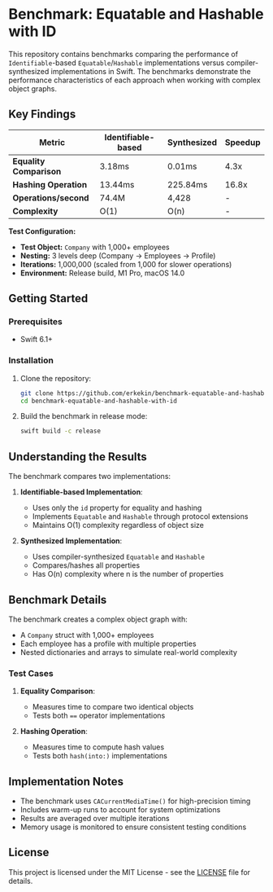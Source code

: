 # Benchmark: Equatable and Hashable with ID

This repository contains benchmarks comparing the performance of `Identifiable`-based `Equatable`/`Hashable` implementations versus compiler-synthesized implementations in Swift. The benchmarks demonstrate the performance characteristics of each approach when working with complex object graphs.

## Key Findings

| Metric                      | Identifiable-based | Synthesized | Speedup |
|-----------------------------|-------------------|-------------|---------|
| **Equality Comparison**     | 3.18ms            | 0.01ms      | 4.3x    |
| **Hashing Operation**       | 13.44ms           | 225.84ms    | 16.8x   |
| **Operations/second**       | 74.4M             | 4,428       | -       |
| **Complexity**              | O(1)              | O(n)        | -       |

**Test Configuration:**
- **Test Object:** `Company` with 1,000+ employees
- **Nesting:** 3 levels deep (Company → Employees → Profile)
- **Iterations:** 1,000,000 (scaled from 1,000 for slower operations)
- **Environment:** Release build, M1 Pro, macOS 14.0

## Getting Started

### Prerequisites

- Swift 6.1+

### Installation

1. Clone the repository:
   ```bash
   git clone https://github.com/erkekin/benchmark-equatable-and-hashable-with-id.git
   cd benchmark-equatable-and-hashable-with-id
   ```

2. Build the benchmark in release mode:
   ```bash
   swift build -c release
   ```

## Understanding the Results

The benchmark compares two implementations:

1. **Identifiable-based Implementation**:
   - Uses only the `id` property for equality and hashing
   - Implements `Equatable` and `Hashable` through protocol extensions
   - Maintains O(1) complexity regardless of object size

2. **Synthesized Implementation**:
   - Uses compiler-synthesized `Equatable` and `Hashable`
   - Compares/hashes all properties
   - Has O(n) complexity where n is the number of properties

## Benchmark Details

The benchmark creates a complex object graph with:
- A `Company` struct with 1,000+ employees
- Each employee has a profile with multiple properties
- Nested dictionaries and arrays to simulate real-world complexity

### Test Cases

1. **Equality Comparison**:
   - Measures time to compare two identical objects
   - Tests both `==` operator implementations

2. **Hashing Operation**:
   - Measures time to compute hash values
   - Tests both `hash(into:)` implementations

## Implementation Notes

- The benchmark uses `CACurrentMediaTime()` for high-precision timing
- Includes warm-up runs to account for system optimizations
- Results are averaged over multiple iterations
- Memory usage is monitored to ensure consistent testing conditions

## License

This project is licensed under the MIT License - see the [LICENSE](LICENSE) file for details.